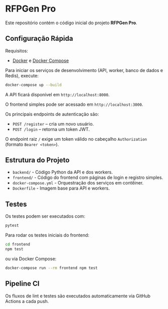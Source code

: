 # RFPGen Pro

Este repositório contém o código inicial do projeto **RFPGen Pro**.

## Configuração Rápida

Requisitos:
- [Docker](https://www.docker.com/) e [Docker Compose](https://docs.docker.com/compose/)

Para iniciar os serviços de desenvolvimento (API, worker, banco de dados e Redis), execute:

```bash
docker-compose up --build
```

A API ficará disponível em `http://localhost:8000`.

O frontend simples pode ser acessado em `http://localhost:3000`.

Os principais endpoints de autenticação são:

- `POST /register` – cria um novo usuário.
- `POST /login` – retorna um token JWT.

O endpoint raiz `/` exige um token válido no cabeçalho `Authorization` (formato `Bearer <token>`).

## Estrutura do Projeto

- `backend/` - Código Python da API e dos workers.
- `frontend/` - Código do frontend com páginas de login e registro simples.
- `docker-compose.yml` - Orquestração dos serviços em contêiner.
- `Dockerfile` - Imagem base para API e workers.

## Testes

Os testes podem ser executados com:

```bash
pytest
```

Para rodar os testes iniciais do frontend:

```bash
cd frontend
npm test
```
ou via Docker Compose:

```bash
docker-compose run --rm frontend npm test
```

## Pipeline CI

Os fluxos de lint e testes são executados automaticamente via GitHub Actions a cada push.
